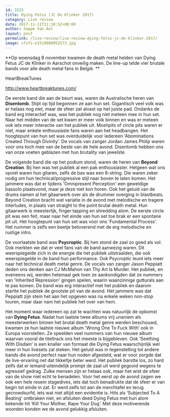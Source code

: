 ```yaml
---
id: 3325
title: Dying Fetus (JC De Klinker 2017)
category: Live review
date: 2017-11-11T11:10:52+00:00
author: Seppe Van Ael
layout: post
permalink: /live-review/live-review-dying-fetus-jc-de-klinker-2017/
image: sfsfs-e1510080951573.jpg
---
```

**Op woensdag 8 november kwamen de death metal helden van Dying Fetus JC de Klinker in Aarschot onveilig maken. De line-up telde vier brutale bands voor alle death metal fans in België. **

HeartBreakTunes

http://www.heartbreaktunes.com/

De eerste band die aan de beurt was, waren de Australische heren van **Disentomb**. Stipt op tijd begonnen ze aan hun set. Gigantisch veel volk was er helaas nog niet, maar de sfeer zat alvast op het juiste pad. Ondanks de band erg interactief was, was het publiek nog niet meteen mee in hun set. Naar het midden van de set kwam er meer volk binnen en was er meteen ook iets meer interactie van het publiek uit. Moshpits of circle pits waren er niet, maar enkele enthousiaste fans waren aan het headbangen. Het hoogtepunt van hun set was overduidelijk voor iedereen 'Abominations Created Through Divinity'. De vocals van zanger Jordan James Philip waren voor ons toch mee van de beste van de hele avond. Disentomb hebben ons van onze voeten geblazen met hun brutality van jewelste.

De volgende band die op het podium stond, waren de heren van **Beyond Creation**. Bij hen was het publiek al een pak enthousiaster. Hetgeen wat ons opviel waren hun gitaren, zelfs de bas was een 8-string. Die waren zeker nodig om hun technical/progressive stijl naar boven te laten komen. Het jammere was dat er tijdens 'Omnipresent Perception' een geweldige bassolo plaatsvond, maar je deze niet kon horen. Ook het geluid van de drums namen al het gitaarwerk over als de drummer overging in blastbeats. Beyond Creation bracht wat variatie in de avond met melodische en tragere interludes, in plaats van straight to the point brutal death metal. Hun gitaarwerk is meesterlijk, finger tapping en shredding alom. De eerste circle pit was een feit, maar naar het einde van hun set toe brak er een spontane pit uit. Het hoogtepunt van hun set was voor ons 'Fundamental Process'. Het nummer is zelfs een beetje betoverend met de erg melodische en rustige intro.

De voorlaatste band was **Psycroptic**. Bij hen stond de zaal zo goed als vol. Ook merkten we dat er veel fans van de band aanwezig waren. Dit weerspiegelde zich in de energie die het publiek uitstraalden, die ook weerspiegelde in de band hun performance. Ook Psycroptic leunt iets meer naar het technical death metal genre. De vocals van zanger Jason Peppiatt deden ons denken aan CJ McMahon van Thy Art Is Murder. Het publiek, en eveneens wij, werden helemaal gek toen ze aankondigden dat ze nummers van 'Inherited Repression' gingen spelen, waarin waanzinnige gutturals aan te pas komen. De band was erg interactief met het publiek en daarom startte het publiek de grootste pit van de avond. Het jammere was dat Peppiatt zijn stem het aan het opgeven was na enkele weken non-stop touren, maar daar nam het publiek het over van hem.

Het moment waar iedereen op zat te wachten was natuurlijk de opkomst van **Dying Fetus**. Nadat hun laatste twee albums vrij unaniem als meesterwerken binnen het brutal death metal genre werden beschouwd, kwamen ze hun laatste nieuwe album ‘Wrong One To Fuck With’ ook in Europa voorstellen. Ze speelden veel nummers van hun nieuwe album waarvan vooral de titeltrack ons het meeste is bijgebleven. Ook ‘Seething With Disdain’ is een knaller van formaat die Dying Fetus waarschijnlijk wel meer in hun livesets zal steken. Het geluid was in tegenstelling tot andere bands die avond perfect naar hun noden afgesteld, wat er voor zorgde dat de live-ervaring net dat tikkeltje beter werd. Het publiek barstte los, zo hard zelfs dat er iemand uiteindelijk prompt de zaal uit werd gegooid wegens te agressief gedrag. Zulke mensen zijn er helaas ook, maar het wist de sfeer van de show niet echt te benadelen. Voor het eerst op de avond zagen we ook een hele resem stagedives, iets dat toch benadrukte dat de sfeer er van begin tot einde in zat. Er werd zelfs tot aan de merchtafel en terug gecrowdsurfd, iets wat niet altijd een evidentie is. Hits als ‘Subjected To A Beating’ ontbraken niet, en afsluiten deed Dying Fetus met hun alom bekende hit ‘Kill Your Mother, Rape Your Dog’. Met deze motiverende woorden konden we de avond gelukkig afsluiten.